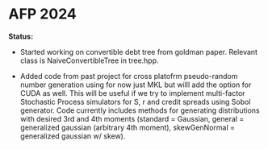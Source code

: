 # AFP 2024

**Status:**

- Started working on convertible debt tree from goldman paper. Relevant class is NaiveConvertibleTree in tree.hpp.

- Added code from past project for cross platofrm pseudo-random number generation using for now just MKL but willl add the option for CUDA as well. This will be useful if we try to implement multi-factor Stochastic Process simulators for S, r and credit spreads using Sobol generator. Code currently includes methods for generating distributions with desired 3rd and 4th moments (standard = Gaussian, general = generalized gaussian (arbitrary 4th moment), skewGenNormal = generalized gaussian w/ skew).

